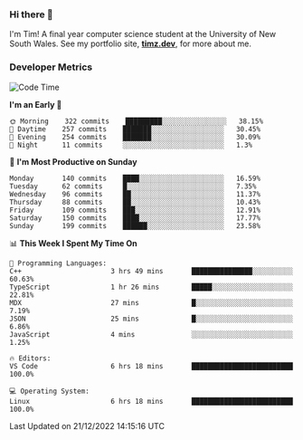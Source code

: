 ### Hi there 👋

I'm Tim! A final year computer science student at the University of New South
Wales. See my portfolio site, <strong><a href="https://timz.dev">timz.dev</a></strong>,
for more about me.

### Developer Metrics

<!-- [![Top Languages](https://github-readme-stats.vercel.app/api/wakatime?username=Tymotex&langs_count=5&custom_title=Top%205%20Languages&hide=Other&theme=material-palenight)](https://github.com/anuraghazra/github-readme-stats) -->

<!--START_SECTION:waka-->
![Code Time](http://img.shields.io/badge/Code%20Time-1%2C122%20hrs%2025%20mins-blue)

**I'm an Early 🐤** 

```text
🌞 Morning    322 commits    █████████░░░░░░░░░░░░░░░░   38.15% 
🌆 Daytime    257 commits    ███████░░░░░░░░░░░░░░░░░░   30.45% 
🌃 Evening    254 commits    ███████░░░░░░░░░░░░░░░░░░   30.09% 
🌙 Night      11 commits     ░░░░░░░░░░░░░░░░░░░░░░░░░   1.3%

```
📅 **I'm Most Productive on Sunday** 

```text
Monday       140 commits    ████░░░░░░░░░░░░░░░░░░░░░   16.59% 
Tuesday      62 commits     █░░░░░░░░░░░░░░░░░░░░░░░░   7.35% 
Wednesday    96 commits     ██░░░░░░░░░░░░░░░░░░░░░░░   11.37% 
Thursday     88 commits     ██░░░░░░░░░░░░░░░░░░░░░░░   10.43% 
Friday       109 commits    ███░░░░░░░░░░░░░░░░░░░░░░   12.91% 
Saturday     150 commits    ████░░░░░░░░░░░░░░░░░░░░░   17.77% 
Sunday       199 commits    ██████░░░░░░░░░░░░░░░░░░░   23.58%

```


📊 **This Week I Spent My Time On** 

```text
💬 Programming Languages: 
C++                      3 hrs 49 mins       ███████████████░░░░░░░░░░   60.63% 
TypeScript               1 hr 26 mins        █████░░░░░░░░░░░░░░░░░░░░   22.81% 
MDX                      27 mins             █░░░░░░░░░░░░░░░░░░░░░░░░   7.19% 
JSON                     25 mins             █░░░░░░░░░░░░░░░░░░░░░░░░   6.86% 
JavaScript               4 mins              ░░░░░░░░░░░░░░░░░░░░░░░░░   1.25%

🔥 Editors: 
VS Code                  6 hrs 18 mins       █████████████████████████   100.0%

💻 Operating System: 
Linux                    6 hrs 18 mins       █████████████████████████   100.0%

```


 Last Updated on 21/12/2022 14:15:16 UTC
<!--END_SECTION:waka-->

<!-- [![Tymotex's GitHub stats](https://github-readme-stats.vercel.app/api?username=Tymotex)](https://github.com/anuraghazra/github-readme-stats) -->
